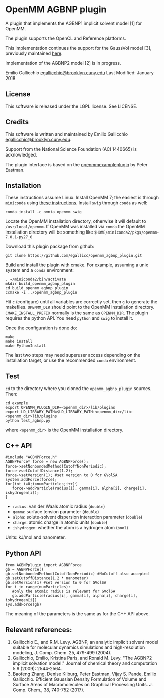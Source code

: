 # OpenMM AGBNP plugin

A plugin that implements the AGBNP1 implicit solvent model [1] for OpenMM.

The plugin supports the OpenCL and Reference platforms.

This implementation continues the support for the GaussVol model [3], previously maintained [here](https://github.com/egallicc/openmm_gaussvol_plugin).

Implementation of the AGBNP2 model [2] is in progress.

Emilio Gallicchio <egallicchio@brooklyn.cuny.edu>
Last Modified: January 2018


## License

This software is released under the LGPL license. See LICENSE.

## Credits

This software is written and maintained by Emilio Gallicchio <egallicchio@brooklyn.cuny.edu>.

Support from the National Science Foundation (ACI 1440665) is acknowledged. 

The plugin interface is based on the [openmmexampleplugin](https://github.com/peastman/openmmexampleplugin) by Peter Eastman.

## Installation

These instructions assume Linux. Install OpenMM 7; the easiest is through `miniconda` using [these instructions](https://simtk.org/frs/download_start.php/file/4907/Conda%20installation%20instruction?group_id=161). Install `swig` through `conda` as well:

```
conda install -c omnia openmm swig
```

Locate the OpenMM installation directory, otherwise it will default to `/usr/local/openmm`. If OpenMM was installed via `conda` the OpenMM installation directory will be something like `$HOME/miniconda2/pkgs/openmm-7.0.1-py27_0`

Download this plugin package from github:

```
git clone https://github.com/egallicc/openmm_agbnp_plugin.git
```

Build and install the plugin with cmake. For example, assuming a unix system and a `conda` environment:
```
. ~/miniconda2/bin/activate
mkdir build_openmm_agbnp_plugin
cd build_openmm_agbnp_plugin
ccmake -i ../openmm_agbnp_plugin
```

Hit `c` (configure) until all variables are correctly set, then `g` to generate the makefiles. `OPENMM_DIR` should point to the OpenMM installation directory. `CMAKE_INSTALL_PREFIX` normally is the same as `OPENMM_DIR`. The plugin requires the python API. You need `python` and `swig` to install it.

Once the configuration is done do:

```
make
make install
make PythonInstall
```

The last two steps may need superuser access depending on the installation target, or use the recommended `conda` environment.

## Test

`cd` to the directory where you cloned the `openmm_agbnp_plugin` sources. Then:

```
cd example
export OPENMM_PLUGIN_DIR=<openmm_dir>/lib/plugins
export LD_LIBRARY_PATH=$LD_LIBRARY_PATH:<openmm_dir>/lib:<openmm_dir>lib/plugins
python test_agbnp.py
```

where `<openmm_dir>` is the OpenMM installation directory.


## C++ API

```
#include "AGBNPForce.h"
AGBNPForce* force = new AGBNPForce();
force->setNonbondedMethod(CutoffNonPeriodic);
force->setCutoffDistance(1.2);
force->setVersion(1); #set version to 0 for GVolSA
system.addForce(force);
for(int i=0;i<numParticles;i++){
   force->addParticle(radius[i], gamma[i], alpha[i], charge[i], ishydrogen[i]);      
}
```

* `radius`: van der Waals atomic radius (`double`)
* `gamma`: surface tension parameter (`double`)
* `alpha`: solute-solvent dispersion interaction parameter (`double`)
* `charge`: atomic charge in atomic units (`double`)
* `ishydrogen`: whether the atom is a hydrogen atom (`bool`)

Units: kJ/mol and nanometer.


## Python API

```
from AGBNPplugin import AGBNPForce
gb = AGBNPForce()
gb.setNonbondedMethod(CutoffNonPeriodic) #NoCutoff also accepted
gb.setCutoffDistance(1.2 * nanometer)
gb.setVersion(1) #set version to 0 for GVolSA
for i in range(numParticles):
   #only the atomic radius is relevant for GVolSA 
   gb.addParticle(radius[i], gamma[i], alpha[i], charge[i], ishydrogen[i])
sys.addForce(gb)
```

The meaning of the parameters is the same as for the C++ API above.

## Relevant references:

1. Gallicchio E., and R.M. Levy. AGBNP, an analytic implicit solvent model suitable for molecular dynamics simulations and high-resolution modeling, J. Comp. Chem. 25, 479-499 (2004).
2. Gallicchio, Emilio, Kristina Paris, and Ronald M. Levy. "The AGBNP2 implicit solvation model." Journal of chemical theory and computation 5.9 (2009): 2544-2564.
3. Baofeng Zhang, Denise Kilburg, Peter Eastman, Vijay S. Pande, Emilio Gallicchio. Efficient Gaussian Density Formulation of Volume and Surface Areas of Macromolecules on Graphical Processing Units. J. Comp. Chem., 38, 740-752 (2017).
